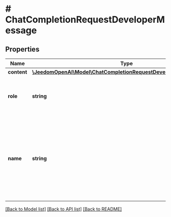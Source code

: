 # # ChatCompletionRequestDeveloperMessage

## Properties

Name | Type | Description | Notes
------------ | ------------- | ------------- | -------------
**content** | [**\JeedomOpenAI\Model\ChatCompletionRequestDeveloperMessageContent**](ChatCompletionRequestDeveloperMessageContent.md) |  |
**role** | **string** | The role of the messages author, in this case &#x60;developer&#x60;. |
**name** | **string** | An optional name for the participant. Provides the model information to differentiate between participants of the same role. | [optional]

[[Back to Model list]](../../README.md#models) [[Back to API list]](../../README.md#endpoints) [[Back to README]](../../README.md)
